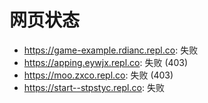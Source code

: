 # 网页状态
- https://game-example.rdianc.repl.co: 失败
- https://apping.eywjx.repl.co: 失败 (403)
- https://moo.zxco.repl.co: 失败 (403)
- https://start--stpstyc.repl.co: 失败
